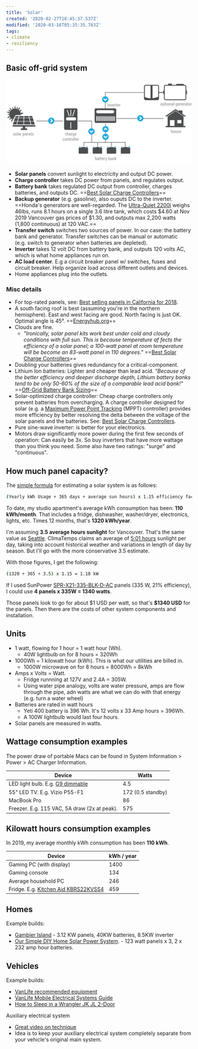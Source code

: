 ```yaml
---
title: 'Solar'
created: '2020-02-27T18:45:37.537Z'
modified: '2020-03-16T05:35:35.783Z'
tags:
- climate
- resiliency
---
```



## Basic off-grid system

![Off-grid solar installation](img/solar-offgrid-with-generator.png)

-   **Solar panels** convert sunlight to electricity and output DC power.
-   **Charge controller** takes DC power from panels, and regulates output.
-   **Battery bank** takes regulated DC output from controller, charges batteries, and outputs DC. ==[Best Solar Charge Controllers](https://www.renewableresourcescoalition.org/best-solar-charge-controllers/)==
-   **Backup generator** (e.g. gasoline), also ouputs DC to the inverter. ==Honda's generators are well-regarded. The [Ultra-Quiet 2200i](https://powerequipment.honda.ca/generators/EU2200i) weighs 46lbs, runs 8.1 hours on a single 3.6 litre tank, which costs \$4.60 at Nov 2019 Vancouver gas prices of \$1.30, and outputs max 2,200 watts (1,800 continuous) at 120 VAC.==
-   **Transfer switch** switches two sources of power. In our case: the battery bank and generator. Transfer switches can be manual or automatic (e.g. switch to generator when batteries are depleted).
-   **Inverter** takes 12 volt DC from battery bank, and outputs 120 volts AC, which is what home appliances run on.
-   **AC load center**. E.g a circuit breaker panel w/ switches, fuses and circuit breaker. Help organize load across different outlets and devices.
-   Home appliances plug into the outlets.

### Misc details

-   For top-rated panels, see: [Best selling panels in California for 2018](https://www.solar-estimate.org/news/what-are-the-best-solar-panels-to-buy-for-your-home-in-2019).
-   A south facing roof is best (assuming you're in the northern hemisphere). East and west facing are good. North facing is just OK. Optimal angle is 45°. ==[Energyhub.org](https://energyhub.org/british-columbia/#system-location)==
-   Clouds are fine.
    -   *"Ironically, solar panel kits work best under cold and cloudy conditions with full sun. This is because temperature af fects the efficiency of a solar panel; a 100-watt panel at room temperature will be become an 83-watt panel in 110 degrees."* ==[Best Solar Charge Controllers](https://www.renewableresourcescoalition.org/best-solar-charge-controllers/)==
-   Doubling your batteries gives redundancy for a critical-component.
-   Lithium Ion batteries: Lighter and cheaper than lead acid. *"Because of the better efficiency and deeper discharge depth, Lithium battery banks tend to be only 50-60% of the size of a comparable lead acid bank!"* ==[Off-Grid Battery Bank Sizing](https://www.wholesalesolar.com/solar-information/battery-bank-sizing)==
-   Solar-optimized charge controller: Cheap charge controllers only prevent batteries from overcharging. A charge controller designed for solar (e.g. a [Maximum Power Point Tracking](https://www.solar-electric.com/learning-center/mppt-solar-charge-controllers.html/) (MPPT) controller) provides more efficiency by better resolving the delta between the voltage of the solar panels and the batteries. See: [Best Solar Charge Controllers](https://www.renewableresourcescoalition.org/best-solar-charge-controllers/).
-   Pure sine-wave inverter: is better for your electronics.
-   Motors draw significantly more power during the first few seconds of operation: Can easily be 3x. So buy inverters that have more wattage than you think you need. Some also have two ratings: "surge" and "continuous".

## How much panel capacity?

The [simple formula](https://www.wholesalesolar.com/blog/how-to-size-solar-system/) for estimating a solar system is as follows:

``` bash
(Yearly kWh Usage ÷ 365 days ÷ average sun hours) x 1.15 efficiency factor = DC solar array size required.
```

To date, my studio apartment's average kWh consumption has been: **110 kWh/month**. That includes a fridge, dishwasher, washer/dryer, electronics, lights, etc. Times 12 months, that's **1320 kWh/year**.

I'm assuming **3.5 average hours sunlight** for Vancouver. That's the same value as [Seattle](https://www.wholesalesolar.com/solar-information/sun-hours-us-map). ClimaTemps claims an average of [5:01 hours](http://www.vancouver.climatemps.com/sunlight.php) sunlight per day, taking into account historical weather and variations in length of day by season. But I'll go with the more conservative 3.5 estimate.

With those figures, I get the following:

``` bash
(1320 ÷ 365 ÷ 3.5) x 1.15 = 1.18 kW
```

If I used SunPower [SPR-X21-335-BLK-D-AC](https://www.solarreviews.com/buyers-guide/solar-panels/sunpower/sunpo19768xseriessprx21335blkdac) panels (335 W, 21% efficiency), I could use **4 panels x 335W = 1340 watts**.

Those panels look to go for about \$1 USD per watt, so that's **\$1340 USD** for the panels. Then there are the costs of other system components and installation.

## Units

-   1 watt, flowing for 1 hour = 1 watt hour (Wh).
    -   40W lightbulb on for 8 hours = 320Wh
-   1000Wh = 1 kilowatt hour (kWh). This is what our utilities are billed in.
    -   1000W microwave on for 8 hours = 8000Wh = 8kWh
-   Amps x Volts = Watt.
    -   Fridge runnning at 127V and 2.4A = 305W.
    -   Using water pipe analogy, volts are water pressure, amps are flow through the pipe, adn watts are what we can do with that energy (e.g. turn a water wheel)
-   Batteries are rated in watt hours
    -   Yeti 400 battery is 396 Wh. It's 12 volts x 33 Amp hours = 396Wh.
    -   A 100W lightbulb would last four hours.
-   Solar panels are measured in watts.

## Wattage consumption examples

The power draw of portable Macs can be found in System Information \> Power \> AC Charger Information.

| Device                                                                                                          | Watts             |
|-----------------------------------------------------------------------------------------------------------------|-------------------|
| LED light bulb. E.g. [G9 dimmable](https://www.amazon.ca/Dimmable-Lights-Frosted-100-140V-listed/dp/B06VY1WVLW) | 4.5               |
| 55\" LED TV. E.g. Vizio P55-F1                                                                                  | 172 (0.5 standby) |
| MacBook Pro                                                                                                     | 86                |
| Freezer. E.g. 115 VAC, 5A draw (2x at peak).                                                                    | 575               |

## Kilowatt hours consumption examples

In 2019, my average monthly kWh consumption has been **110 kWh**.

| Device                                                                                                                                             | kWh / year |
|----------------------------------------------------------------------------------------------------------------------------------------------------|------------|
| Gaming PC (with display)                                                                                                                           | 1400       |
| Gaming console                                                                                                                                     | 134        |
| Average household PC                                                                                                                               | 246        |
| Fridge. E.g. [Kitchen Aid KBRS22KVSS4](https://www.searspartsdirect.com/manual/28iq82sm2l-000593/kitchenaid-kbrs22kvss4-bottom-mount-refrigerator) | 459        |

## Homes

Example builds:

-   [Gambier Island](https://www.youtube.com/watch?v=vQlgBYEqymE) - 3.12 KW panels, 40KW batteries, 8.5KW inverter
-   [Our Simple DIY Home Solar Power System](https://learn.eartheasy.com/articles/our-simple-diy-home-solar-power-system/). - 123 watt panels x 3, 2 x 232 amp hour batteries.

## Vehicles

Example builds:

-   [VanLife recommended equipment](https://kombilife.com/off-grid-solar-mobile-electrical-systems/)
-   [VanLife Mobile Electrical Systems Guide](https://kombilife.com/product/mobile-electrical-systems-off-grid-solar-guide/)
-   [How to Sleep in a Wrangler JK JL 2-Door](https://www.thelonejeeper.ca/2-How-to-Sleep-in-a-Jeep-JK-2-Doors.html "How to Sleep in a Wrangler JK JL 2-Door")

Auxiliary electrical system

-   [Great video on technique](https://www.youtube.com/watch?v=XzfrJJ6Px3o "Great video on technique")
-   Idea is to keep your auxiliary electrical system completely separate from your vehicle's original main system.
